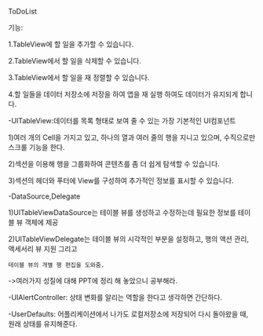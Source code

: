 ToDoList

기능:

1.TableView에 할 일을 추가할 수 있습니다.

2.TableView에서 할 일을 삭제할 수 있습니다.

3.TableView에서 할 일을 재 정렬할 수 있습니다.

4.할 일들을 데이터 저장소에 저장을 하여 앱을 재 실행 하여도 데이터가 유지되게 합니다.

-UITableView:데이터를 목록 형태로 보여 줄 수 있는 가장 기본적인 UI컴포넌트

1)여러 개의 Cell을 가지고 있고, 하나의 열과 여러 줄의 행을 지니고 있으며, 수직으로만 스크롤 기능을 한다.

2)섹션을 이용해 행을 그룹화하여 콘텐츠를 좀 더 쉽게 탐색할 수 있습니다.

3)섹션의 헤더와 푸터에 View를 구성하여 추가적인 정보를 표시할 수 있습니다.


-DataSource,Delegate

1)UITableViewDataSource는 테이블 뷰를 생성하고 수정하는데 필요한 정보를 테이블 뷰 객체에 제공

2)UITableViewDelegate는 테이블 뷰의 시각적인 부분을 설정하고, 행의 액션 관리, 액세서리 뷰 지원 그리고

    테이블 뷰의 개별 행 편집을 도와줌.

->여러가지 성질에 대해 PPT에 정리 해 놓았으니 공부해라.


-UIAlertController: 상태 변화를 알리는 역할을 한다고 생각하면 간단하다.

-UserDefaults: 어플리케이션에서 나가도 로컬저장소에 저장되어 다시 돌아왔을 때, 원래 상태를 유지해준다.
